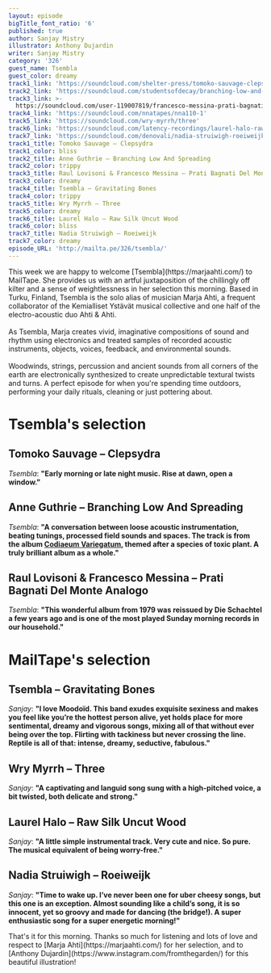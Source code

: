 ```yaml
---
layout: episode
bigTitle_font_ratio: '6'
published: true
author: Sanjay Mistry
illustrator: Anthony Dujardin
writer: Sanjay Mistry
category: '326'
guest_name: Tsembla
guest_color: dreamy
track1_link: 'https://soundcloud.com/shelter-press/tomoko-sauvage-clepsydra-sp087'
track2_link: 'https://soundcloud.com/studentsofdecay/branching-low-and-spreading'
track3_link: >-
  https://soundcloud.com/user-119007819/francesco-messina-prati-bagnati-del-monte-analogo-1979
track4_link: 'https://soundcloud.com/nnatapes/nna110-1'
track5_link: 'https://soundcloud.com/wry-myrrh/three'
track6_link: 'https://soundcloud.com/latency-recordings/laurel-halo-raw-silk-uncut-wood'
track7_link: 'https://soundcloud.com/denovali/nadia-struiwigh-roeiweijk'
track1_title: Tomoko Sauvage – Clepsydra
track1_color: bliss
track2_title: Anne Guthrie – Branching Low And Spreading
track2_color: trippy
track3_title: Raul Lovisoni & Francesco Messina – Prati Bagnati Del Monte Analogo
track3_color: dreamy
track4_title: Tsembla – Gravitating Bones
track4_color: trippy
track5_title: Wry Myrrh – Three
track5_color: dreamy
track6_title: Laurel Halo – Raw Silk Uncut Wood
track6_color: bliss
track7_title: Nadia Struiwigh – Roeiweijk
track7_color: dreamy
episode_URL: 'http://mailta.pe/326/tsembla/'
---
```

<p id="introduction">This week we are happy to welcome [Tsembla](https://marjaahti.com/) to MailTape. She provides us with an artful juxtaposition of the chillingly off kilter and a sense of weightlessness in her selection this morning. Based in Turku, Finland, Tsembla is the solo alias of musician Marja Ahti, a frequent collaborator of the Kemialliset Ystävät musical collective and one half of the electro-acoustic duo Ahti & Ahti.
<br><br>
As Tsembla, Marja creates vivid, imaginative compositions of sound and rhythm using electronics and treated samples of recorded acoustic instruments, objects, voices, feedback, and environmental sounds.
<br><br>
Woodwinds, strings, percussion and ancient sounds from all corners of the earth are electronically synthesized to create unpredictable textural twists and turns. A perfect episode for when you're spending time outdoors, performing your daily rituals, cleaning or just pottering about.</p>


# Tsembla's selection

## Tomoko Sauvage – Clepsydra
_Tsembla_: **"**Early morning or late night music. Rise at dawn, open a window.**"**

## Anne Guthrie – Branching Low And Spreading
_Tsembla_: **"**A conversation between loose acoustic instrumentation, beating tunings, processed field sounds and spaces. The track is from the album [Codiaeum Variegatum](http://studentsofdecay.com/post/59038637275/anne-guthrie-codiaeum-variegatum), themed after a species of toxic plant. A truly brilliant album as a whole.**"**

## Raul Lovisoni & Francesco Messina – Prati Bagnati Del Monte Analogo
_Tsembla_: **"**This wonderful album from 1979 was reissued by Die Schachtel a few years ago and is one of the most played Sunday morning records in our household.**"**


# MailTape's selection

## Tsembla – Gravitating Bones
_Sanjay_: **"**I love Moodoïd. This band exudes exquisite sexiness and makes you feel like you’re the hottest person alive, yet holds place for more sentimental, dreamy and vigorous songs, mixing all of that without ever being over the top. Flirting with tackiness but never crossing the line. Reptile is all of that: intense, dreamy, seductive, fabulous.**"**

## Wry Myrrh – Three
_Sanjay_: **"**A captivating and languid song sung with a high-pitched voice, a bit twisted, both delicate and strong.**"**

## Laurel Halo – Raw Silk Uncut Wood
_Sanjay_: **"**A little simple instrumental track. Very cute and nice. So pure. The musical equivalent of being worry-free.**"**

## Nadia Struiwigh – Roeiweijk
_Sanjay_: **"**Time to wake up. I’ve never been one for uber cheesy songs, but this one is an exception. Almost sounding like a child’s song, it is so innocent, yet so groovy and made for dancing (the bridge!). A super enthusiastic song for a super energetic morning!**"**


<p id="outroduction">That's it for this morning. Thanks so much for listening and lots of love and respect to [Marja Ahti](https://marjaahti.com/) for her selection, and to [Anthony Dujardin](https://www.instagram.com/fromthegarden/) for this beautiful illustration!</p>
